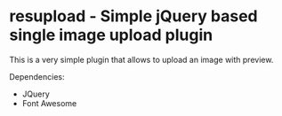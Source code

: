 # resupload - Simple jQuery based single image upload plugin

This is a very simple plugin that allows to upload an image with preview.

Dependencies:
- JQuery
- Font Awesome


